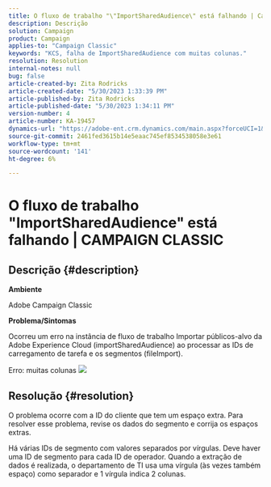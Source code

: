 ```yaml
---
title: O fluxo de trabalho "\"ImportSharedAudience\" está falhando | Campaign Classic"
description: Descrição
solution: Campaign
product: Campaign
applies-to: "Campaign Classic"
keywords: "KCS, falha de ImportSharedAudience com muitas colunas."
resolution: Resolution
internal-notes: null
bug: false
article-created-by: Zita Rodricks
article-created-date: "5/30/2023 1:33:39 PM"
article-published-by: Zita Rodricks
article-published-date: "5/30/2023 1:34:11 PM"
version-number: 4
article-number: KA-19457
dynamics-url: "https://adobe-ent.crm.dynamics.com/main.aspx?forceUCI=1&pagetype=entityrecord&etn=knowledgearticle&id=da89e594-eefe-ed11-8f6e-6045bd0063aa"
source-git-commit: 2461fed3615b14e5eaac745ef8534538058e3e61
workflow-type: tm+mt
source-wordcount: '141'
ht-degree: 6%

---
```


# O fluxo de trabalho &quot;ImportSharedAudience&quot; está falhando | CAMPAIGN CLASSIC

## Descrição {#description}


<b>Ambiente</b>

Adobe Campaign Classic

<b>Problema/Sintomas</b>

Ocorreu um erro na instância de fluxo de trabalho Importar públicos-alvo da Adobe Experience Cloud (importSharedAudience) ao processar as IDs de carregamento de tarefa e os segmentos (fileImport).

Erro: muitas colunas
![](https://adobe.sharepoint.com/sites/D365EntAttachments/account/604485c9-a5ed-e811-a94a-000d3a34e4b0/incident/E-000185882/Fileimport%20Error.png)

## Resolução {#resolution}


O problema ocorre com a ID do cliente que tem um espaço extra. Para resolver esse problema, revise os dados do segmento e corrija os espaços extras.

Há várias IDs de segmento com valores separados por vírgulas. Deve haver uma ID de segmento para cada ID de operador. Quando a extração de dados é realizada, o departamento de TI usa uma vírgula (às vezes também espaço) como separador e 1 vírgula indica 2 colunas.
